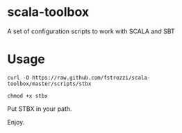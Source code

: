 scala-toolbox
===========

A set of configuration scripts to work with SCALA and SBT

Usage
=====

```
curl -O https://raw.github.com/fstrozzi/scala-toolbox/master/scripts/stbx

chmod +x stbx
```

Put STBX in your path.

Enjoy.

